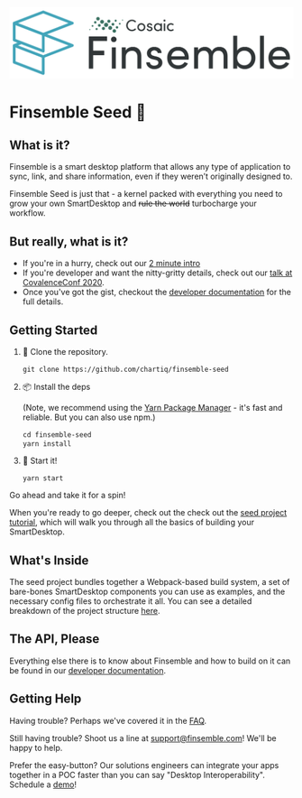 [![Finsemble SmartDesktop](./assets/img/Finsemble_Logo_Dark.svg)](https://docs-preview.finsemble.com/)

# Finsemble Seed 🌱

## What is it?

Finsemble is a smart desktop platform that allows any type of application to
sync, link, and share information, even if they weren’t originally designed to.

Finsemble Seed is just that - a kernel packed with everything you need to grow
your own SmartDesktop and <del>rule the world</del> turbocharge your workflow.

## But really, what is it?

- If you're in a hurry, check out our
  [2 minute intro](https://www.youtube.com/watch?v=Y_CL7nrowL8)
- If you're developer and want the nitty-gritty details, check out our
  [talk at CovalenceConf 2020](https://www.youtube.com/watch?v=3dNzaNN3unA&t=377s).
- Once you've got the gist, checkout the
  [developer documentation](https://docs-preview.finsemble.com/) for the full
  details.

## Getting Started

1. 📡 Clone the repository.
   ```
   git clone https://github.com/chartiq/finsemble-seed
   ```
2. 📦 Install the deps

   (Note, we recommend using the [Yarn Package Manager](https://yarnpkg.com/) -
   it's fast and reliable. But you can also use npm.)

   ```
   cd finsemble-seed
   yarn install
   ```

3. 🚀 Start it!
   ```
   yarn start
   ```

Go ahead and take it for a spin!

When you're ready to go deeper, check out the check out the
[seed project tutorial](https://documentation.finsemble.com/tutorial-gettingStarted.html),
which will walk you through all the basics of building your SmartDesktop.

## What's Inside

The seed project bundles together a Webpack-based build system, a set of
bare-bones SmartDesktop components you can use as examples, and the necessary
config files to orchestrate it all. You can see a detailed breakdown of the
project structure [here](./ProjectStructure.md).

## The API, Please

Everything else there is to know about Finsemble and how to build on it can be
found in our [developer documentation](https://docs-preview.finsemble.com/).

## Getting Help

Having trouble? Perhaps we've covered it in the
[FAQ](https://docs-preview.finsemble.com/tutorial-FAQ.html).

Still having trouble? Shoot us a line at support@finsemble.com! We'll be happy
to help.

Prefer the easy-button? Our solutions engineers can integrate your apps together
in a POC faster than you can say "Desktop Interoperability". Schedule a
[demo](https://cosaic.io/contact)!
